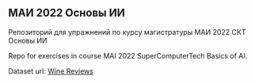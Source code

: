 ## МАИ 2022 Основы ИИ

Репозиторий для упражнений по курсу магистратуры МАИ 2022 СКТ Основы ИИ

Repo for exercises in course MAI 2022 SuperComputerTech Basics of AI.

Dataset url: [Wine Reviews](https://www.kaggle.com/datasets/zynicide/wine-reviews)